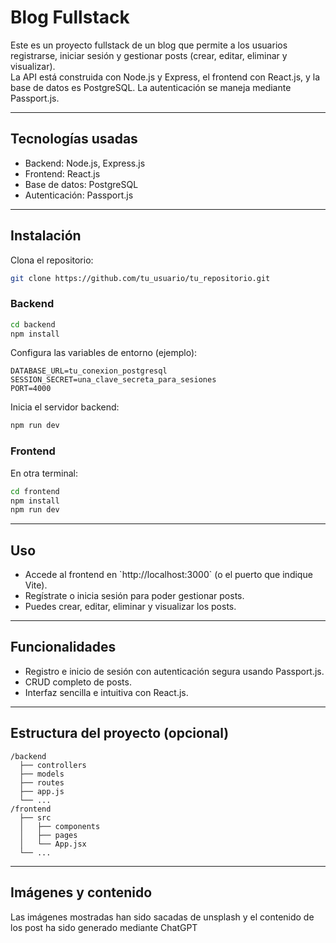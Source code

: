 # Blog Fullstack

Este es un proyecto fullstack de un blog que permite a los usuarios registrarse, iniciar sesión y gestionar posts (crear, editar, eliminar y visualizar).  
La API está construida con Node.js y Express, el frontend con React.js, y la base de datos es PostgreSQL. La autenticación se maneja mediante Passport.js.

---

## Tecnologías usadas

- Backend: Node.js, Express.js  
- Frontend: React.js  
- Base de datos: PostgreSQL  
- Autenticación: Passport.js  

---

## Instalación

Clona el repositorio:

```bash
git clone https://github.com/tu_usuario/tu_repositorio.git
```

### Backend

```bash
cd backend
npm install
```

Configura las variables de entorno (ejemplo):

```env
DATABASE_URL=tu_conexion_postgresql
SESSION_SECRET=una_clave_secreta_para_sesiones
PORT=4000
```

Inicia el servidor backend:

```bash
npm run dev
```

### Frontend

En otra terminal:

```bash
cd frontend
npm install
npm run dev
```

---

## Uso

- Accede al frontend en \`http://localhost:3000\` (o el puerto que indique Vite).  
- Regístrate o inicia sesión para poder gestionar posts.  
- Puedes crear, editar, eliminar y visualizar los posts.

---

## Funcionalidades

- Registro e inicio de sesión con autenticación segura usando Passport.js.  
- CRUD completo de posts.  
- Interfaz sencilla e intuitiva con React.js.

---

## Estructura del proyecto (opcional)

```
/backend
  ├── controllers
  ├── models
  ├── routes
  ├── app.js
  └── ...
/frontend
  ├── src
  │   ├── components
  │   ├── pages
  │   └── App.jsx
  └── ...
```

---

## Imágenes y contenido

Las imágenes mostradas han sido sacadas de unsplash y el contenido de los post ha sido generado mediante ChatGPT
